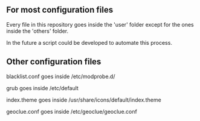 ## For most configuration files

Every file in this repository goes inside the 'user' folder except for the ones inside the 'others' folder.

In the future a script could be developed to automate this process.

## Other configuration files

blacklist.conf goes inside /etc/modprobe.d/

grub goes inside /etc/default

index.theme goes inside /usr/share/icons/default/index.theme

geoclue.conf goes inside /etc/geoclue/geoclue.conf

